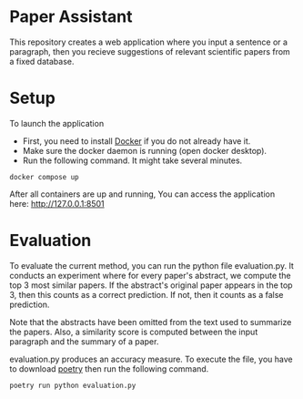 # Paper Assistant
This repository creates a web application where you input a sentence or a paragraph, then you recieve suggestions of relevant scientific papers from a fixed database.

# Setup
To launch the application
- First, you need to install [Docker](https://www.docker.com/products/docker-desktop/) if you do not already have it.
- Make sure the docker daemon is running (open docker desktop).
- Run the following command. It might take several minutes.
```
docker compose up
```

After all containers are up and running, You can access the application here: 
http://127.0.0.1:8501

# Evaluation
To evaluate the current method, you can run the python file evaluation.py. It conducts an experiment where for every paper's abstract, we compute the top 3 most similar papers. If the abstract's original paper appears in the top 3, then this counts as a correct prediction. If not, then it counts as a false prediction.


Note that the abstracts have been omitted from the text used to summarize the papers. Also, a similarity score is computed between the input paragraph and the summary of a paper. 

evaluation.py produces an accuracy measure. To execute the file, you have to download [poetry](https://python-poetry.org/docs/#installation) then run the following command.
```
poetry run python evaluation.py
```

